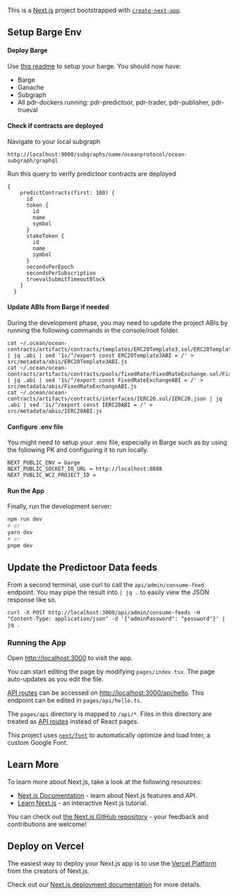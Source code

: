 This is a [Next.js](https://nextjs.org/) project bootstrapped with [`create-next-app`](https://github.com/vercel/next.js/tree/canary/packages/create-next-app).

## Setup Barge Env

#### Deploy Barge

Use [this readme](https://github.com/oceanprotocol/pdr-trueval/blob/main/README_local_full_flow.md#full-barge) to setup your barge.
You should now have:

- Barge
- Ganache
- Subgraph
- All pdr-dockers running: pdr-predictoor, pdr-trader, pdr-publisher, pdr-trueval

<!-- #### Copy the address.json file into metadata
// Use sed to update address.json rather than copying things manually

At this point, you may need to copy the address from your local system `~/.ocean/ocean-contracts/` to this projects `src/metadata/` folder.

```
$ cp ~/.ocean/ocean-contracts/artifacts/address.json src/metadata/
``` -->

#### Check if contracts are deployed

Navigate to your local subgraph

```
http://localhost:9000/subgraphs/name/oceanprotocol/ocean-subgraph/graphql
```

Run this query to verify predictoor contracts are deployed

```
{
    predictContracts(first: 100) {
      id
      token {
        id
        name
        symbol
      }
      stakeToken {
        id
        name
        symbol
      }
      secondsPerEpoch
      secondsPerSubscription
      truevalSubmitTimeoutBlock
    }
  }
```

#### Update ABIs from Barge if needed

During the development phase, you may need to update the project ABIs by running the following commands in the console/root folder.

```
cat ~/.ocean/ocean-contracts/artifacts/contracts/templates/ERC20Template3.sol/ERC20Template3.json | jq .abi | sed '1s/^/export const ERC20Template3ABI = /' > src/metadata/abis/ERC20Template3ABI.js
cat ~/.ocean/ocean-contracts/artifacts/contracts/pools/fixedRate/FixedRateExchange.sol/FixedRateExchange.json | jq .abi | sed '1s/^/export const FixedRateExchangeABI = /' > src/metadata/abis/FixedRateExchangeABI.js
cat ~/.ocean/ocean-contracts/artifacts/contracts/interfaces/IERC20.sol/IERC20.json | jq .abi | sed '1s/^/export const IERC20ABI = /' > src/metadata/abis/IERC20ABI.js
```

#### Configure .env file

You might need to setup your .env file, especially in Barge such as by using the following PK and configuring it to run locally.

```
NEXT_PUBLIC_ENV = barge
NEXT_PUBLIC_SOCKET_IO_URL = http://localhost:8888
NEXT_PUBLIC_WC2_PROJECT_ID =
```

#### Run the App

Finally, run the development server:

```bash
npm run dev
# or
yarn dev
# or
pnpm dev
```

## Update the Predictoor Data feeds

From a second terminal, use curl to call the `api/admin/consume-feed` endpoint. You may pipe the result into `| jq .` to easily view the JSON response like so.

```
curl -X POST http://localhost:3000/api/admin/consume-feeds -H "Content-Type: application/json" -d '{"adminPassword": "password"}' | jq .
```

### Running the App

Open [http://localhost:3000](http://localhost:3000) to visit the app.

You can start editing the page by modifying `pages/index.tsx`. The page auto-updates as you edit the file.

[API routes](https://nextjs.org/docs/api-routes/introduction) can be accessed on [http://localhost:3000/api/hello](http://localhost:3000/api/hello). This endpoint can be edited in `pages/api/hello.ts`.

The `pages/api` directory is mapped to `/api/*`. Files in this directory are treated as [API routes](https://nextjs.org/docs/api-routes/introduction) instead of React pages.

This project uses [`next/font`](https://nextjs.org/docs/basic-features/font-optimization) to automatically optimize and load Inter, a custom Google Font.

## Learn More

To learn more about Next.js, take a look at the following resources:

- [Next.js Documentation](https://nextjs.org/docs) - learn about Next.js features and API.
- [Learn Next.js](https://nextjs.org/learn) - an interactive Next.js tutorial.

You can check out [the Next.js GitHub repository](https://github.com/vercel/next.js/) - your feedback and contributions are welcome!

## Deploy on Vercel

The easiest way to deploy your Next.js app is to use the [Vercel Platform](https://vercel.com/new?utm_medium=default-template&filter=next.js&utm_source=create-next-app&utm_campaign=create-next-app-readme) from the creators of Next.js.

Check out our [Next.js deployment documentation](https://nextjs.org/docs/deployment) for more details.
